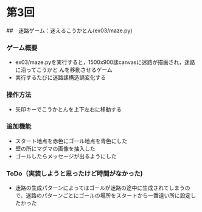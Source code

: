 # 第3回
##　迷路ゲーム：迷えるこうかとん(ex03/maze.py)
### ゲーム概要
- ex03/maze.pyを実行すると，1500x900䛾canvasに迷路が描画され，迷路に沿ってこうかと
んを移動させるゲーム 
- 実行するたびに迷路䛾構造䛿変化する
### 操作方法
- 矢印キーでこうかとんを上下左右に移動する
### 追加機能
- スタート地点を赤色にゴール地点を青色にした
- 壁の所にマグマの画像を抽入した
- ゴールしたらメッセージが出るようにした
### ToDo（実装しようと思ったけど時間がなかった)
- 迷路の生成パターンによってはゴールが迷路の途中に生成されてしまうので、迷路のパターンごとにゴールの場所をスタートから一番遠い所に設定したかった